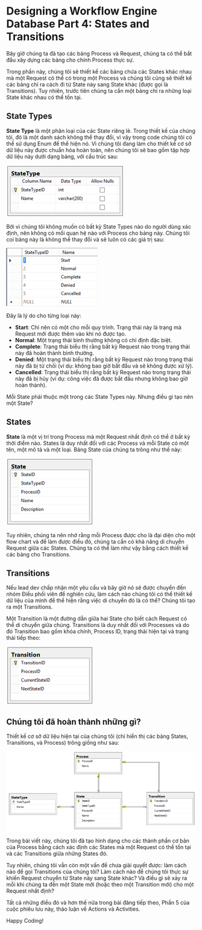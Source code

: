 # Designing a Workflow Engine Database Part 4: States and Transitions

Bây giờ chúng ta đã tạo các bảng Process và Request, chúng ta có thể bắt đầu xây dựng các bảng cho chính Process thực sự.

Trong phần này, chúng tôi sẽ thiết kế các bảng chứa các States khác nhau mà một Request có thể có trong một Process và chúng tôi cũng sẽ thiết kế các bảng chỉ ra cách đi từ State này sang State khác (được gọi là Transitions). Tuy nhiên, trước tiên chúng ta cần một bảng chỉ ra những loại State khác nhau có thể tồn tại.

## State Types

**State Type** là một phân loại của các State riêng lẻ. Trong thiết kế của chúng tôi, đó là một danh sách không thể thay đổi, vì vậy trong code chúng tôi có thể sử dụng Enum để thể hiện nó. Vì chúng tôi đang làm cho thiết kế cơ sở dữ liệu này được chuẩn hóa hoàn toàn, nên chúng tôi sẽ bao gồm tập hợp dữ liệu này dưới dạng bảng, với cấu trúc sau:

![Alt text](./images/image-11.png)

Bởi vì chúng tôi không muốn có bất kỳ State Types nào do người dùng xác định, nên không có mối quan hệ nào với Process cho bảng này. Chúng tôi coi bảng này là không thể thay đổi và sẽ luôn có các giá trị sau:

![Alt text](./images/image-12.png)

Đây là lý do cho từng loại này:

- **Start**: Chỉ nên có một cho mỗi quy trình. Trạng thái này là trạng mà Request mới được thêm vào khi nó được tạo.
- **Normal**: Một trạng thái bình thường không có chỉ định đặc biệt.
- **Complete**: Trạng thái biểu thị rằng bất kỳ Request nào trong trạng thái này đã hoàn thành bình thường.
- **Denied**: Một trạng thái biểu thị rằng bất kỳ Request nào trong trạng thái này đã bị từ chối (ví dụ: không bao giờ bắt đầu và sẽ không được xử lý).
- **Cancelled**: Trạng thái biểu thị rằng bất kỳ Request nào trong trạng thái này đã bị hủy (ví dụ: công việc đã được bắt đầu nhưng không bao giờ hoàn thành).

Mỗi State phải thuộc một trong các State Types này. Nhưng điều gì tạo nên một State?

## States

**State** là một vị trí trong Process mà một Request nhất định có thể ở bất kỳ thời điểm nào. States là duy nhất đối với các Process và mỗi State có một tên, một mô tả và một loại. Bảng State của chúng ta trông như thế này:

![Alt text](./images/image-13.png)

Tuy nhiên, chúng ta nên nhớ rằng mỗi Process được cho là đại diện cho một flow chart và để làm được điều đó, chúng ta cần có khả năng di chuyển Request giữa các States. Chúng ta có thể làm như vậy bằng cách thiết kế các bảng cho Transitions.

## Transitions

Nếu lead dev chấp nhận một yêu cầu và bây giờ nó sẽ được chuyển đến nhóm Điều phối viên để nghiên cứu, làm cách nào chúng tôi có thể thiết kế dữ liệu của mình để thể hiện rằng việc di chuyển đó là có thể? Chúng tôi tạo ra một Transitions.

Một Transition là một đường dẫn giữa hai State cho biết cách Request có thể di chuyển giữa chúng. Transitions là duy nhất đối với Processes và do đó Transition bao gồm khóa chính, Process ID, trạng thái hiện tại và trạng thái tiếp theo:

![Alt text](./images/image-14.png)

## Chúng tôi đã hoàn thành những gì?

Thiết kế cơ sở dữ liệu hiện tại của chúng tôi (chỉ hiển thị các bảng States, Transitions, và Process) trông giống như sau:

![Alt text](./images/image-15.png)

Trong bài viết này, chúng tôi đã tạo hình dạng cho các thành phần cơ bản của Process bằng cách xác định các States mà một Request có thể tồn tại và các Transitions giữa những States đó.

Tuy nhiên, chúng tôi vẫn còn một vấn đề chưa giải quyết được: làm cách nào để gọi Transitions của chúng tôi? Làm cách nào để chúng tôi thực sự khiến Request chuyển từ State này sang State khác? Và điều gì sẽ xảy ra mỗi khi chúng ta đến một State mới (hoặc theo một Transition mới) cho một Request nhất định?

Tất cả những điều đó và hơn thế nữa trong bài đăng tiếp theo, Phần 5 của cuộc phiêu lưu này, thảo luận về Actions và Activities.

Happy Coding!
